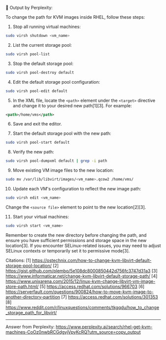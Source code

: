 🚧
Output by Perplexity:

To change the path for KVM images inside RHEL, follow these steps:

1. Stop all running virtual machines:
```bash
sudo virsh shutdown <vm_name>
```

2. List the current storage pool:
```bash
sudo virsh pool-list
```

3. Stop the default storage pool:
```bash
sudo virsh pool-destroy default
```

4. Edit the default storage pool configuration:
```bash
sudo virsh pool-edit default
```

5. In the XML file, locate the `<path>` element under the `<target>` directive and change it to your desired new path[1][3]. For example:
```xml
<path>/home/vms</path>
```

6. Save and exit the editor.

7. Start the default storage pool with the new path:
```bash
sudo virsh pool-start default
```

8. Verify the new path:
```bash
sudo virsh pool-dumpxml default | grep -i path
```

9. Move existing VM image files to the new location:
```bash
sudo mv /var/lib/libvirt/images/<vm_name>.qcow2 /home/vms/
```

10. Update each VM's configuration to reflect the new image path:
```bash
sudo virsh edit <vm_name>
```
Change the `<source file>` element to point to the new location[2][3].

11. Start your virtual machines:
```bash
sudo virsh start <vm_name>
```

Remember to create the new directory before changing the path, and ensure you have sufficient permissions and storage space in the new location[3]. If you encounter SELinux-related issues, you may need to adjust SELinux contexts or temporarily set it to permissive mode[3].

Citations:
[1] https://ostechnix.com/how-to-change-kvm-libvirt-default-storage-pool-location/
[2] https://gist.github.com/plembo/5e108dc8000850442d756fc3747d31a3
[3] https://www.informaticar.net/change-kvm-libvirt-default-storage-path/
[4] https://www.unixarena.com/2015/12/linux-kvm-change-libvirt-vm-image-store-path.html/
[5] https://access.redhat.com/solutions/966703
[6] https://serverfault.com/questions/900824/how-to-move-kvm-image-to-another-directory-partition
[7] https://access.redhat.com/solutions/301353
[8] https://www.reddit.com/r/linuxquestions/comments/tkgqdu/how_to_change_storage_path_for_libvirt/

---
Answer from Perplexity: https://www.perplexity.ai/search/rhel-get-kvm-machines-CoOz0nwbRCGdgyjVpyKcRQ?utm_source=copy_output
